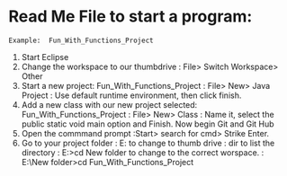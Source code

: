 # Read Me File to start a program:
	Example:  Fun_With_Functions_Project

1. Start Eclipse
2. Change the workspace to our thumbdrive
	 : File> Switch Workspace> Other
3. Start a new project: Fun_With_Functions_Project
	 :  File> New> Java Project
		 : Use default runtime environment,
			 then click finish.
4. Add a new class with our new
	 project selected: Fun_With_Functions_Project
	 : File> New> Class
		: Name it, select the public static
			void main option and Finish.
Now begin Git and Git Hub
1. Open the commmand prompt
	:Start> search for cmd> Strike Enter.
2. Go to your project folder
	: E: to change to thumb drive
	: dir to list the directory
	: E:\>cd New folder to change
		to the correct worspace.
	: E:\New folder>cd Fun_With_Functions_Project